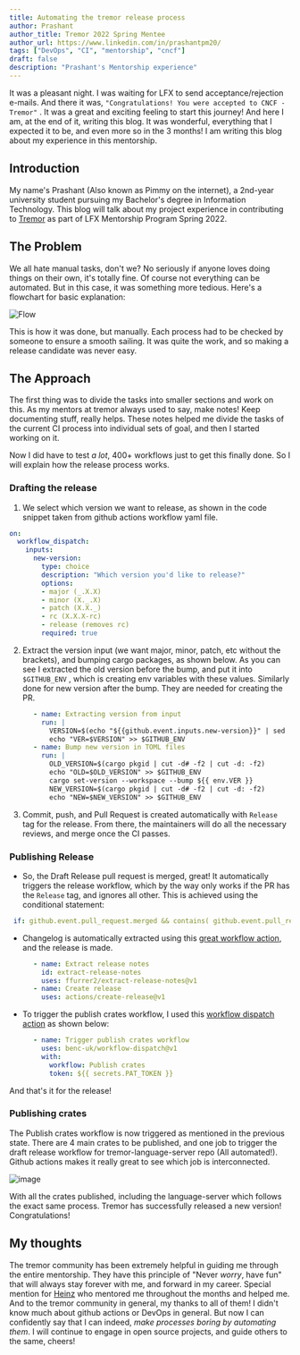 ```yaml
---
title: Automating the tremor release process
author: Prashant
author_title: Tremor 2022 Spring Mentee
author_url: https://www.linkedin.com/in/prashantpm20/
tags: ["DevOps", "CI", "mentorship", "cncf"]
draft: false
description: "Prashant's Mentorship experience"
---
```


It was a pleasant night. I was waiting for LFX to send acceptance/rejection e-mails. And there it was, `"Congratulations! You were accepted to CNCF - Tremor"` . It was a great and exciting feeling to start this journey! And here I am, at the end of it, writing this blog. It was wonderful, everything that I expected it to be, and even more so in the 3 months! I am writing this blog about my experience in this mentorship.

## Introduction

My name's Prashant (Also known as Pimmy on the internet), a 2nd-year university student pursuing my Bachelor's degree in Information Technology. This blog will talk about my project experience in contributing to [Tremor](https://www.tremor.rs) as part of LFX Mentorship Program Spring 2022.

## The Problem

We all hate manual tasks, don't we? No seriously if anyone loves doing things on their own, it's totally fine. Of course not everything can be automated. But in this case, it was something more tedious. Here's a flowchart for basic explanation: 

![Flow](https://user-images.githubusercontent.com/23097199/171433037-99f4d443-7b84-4dc0-b026-972831108889.png)

This is how it was done, but manually. Each process had to be checked by someone to ensure a smooth sailing. It was quite the work, and so making a release candidate was never easy.

## The Approach

The first thing was to divide the tasks into smaller sections and work on this. As my mentors at tremor always used to say, make notes! Keep documenting stuff, really helps. These notes helped me divide the tasks of the current CI process into individual sets of goal, and then I started working on it. 

Now I did have to test *a lot*, 400+ workflows just to get this finally done. So I will explain how the release process works. 

### Drafting the release

1. We select which version we want to release, as shown in the code snippet taken from github actions workflow yaml file.

```yaml
on:
  workflow_dispatch:
    inputs:
      new-version:
        type: choice
        description: "Which version you'd like to release?"
        options:
        - major (_.X.X)
        - minor (X._.X)
        - patch (X.X._)
        - rc (X.X.X-rc)
        - release (removes rc)
        required: true
```
2. Extract the version input (we want major, minor, patch, etc without the brackets), and bumping cargo packages, as shown below. As you can see I extracted the old version before the bump, and put it into `$GITHUB_ENV` , which is creating env variables with these values. Similarly done for new version after the bump. They are needed for creating the PR. 

```yaml
      - name: Extracting version from input
        run: |
          VERSION=$(echo "${{github.event.inputs.new-version}}" | sed 's/ (.*)$//')
          echo "VER=$VERSION" >> $GITHUB_ENV
      - name: Bump new version in TOML files
        run: |
          OLD_VERSION=$(cargo pkgid | cut -d# -f2 | cut -d: -f2)
          echo "OLD=$OLD_VERSION" >> $GITHUB_ENV
          cargo set-version --workspace --bump ${{ env.VER }}
          NEW_VERSION=$(cargo pkgid | cut -d# -f2 | cut -d: -f2)
          echo "NEW=$NEW_VERSION" >> $GITHUB_ENV   
```
3. Commit, push, and Pull Request is created automatically with `Release` tag for the release. From there, the maintainers will do all the necessary reviews, and merge once the CI passes.

### Publishing Release

- So, the Draft Release pull request is merged, great! It automatically triggers the release workflow, which by the way only works if the PR has the `Release` tag, and ignores all other. This is achieved using the conditional statement:

```yaml
 if: github.event.pull_request.merged && contains( github.event.pull_request.labels.*.name, 'Release')
```

- Changelog is automatically extracted using this [great workflow action](https://github.com/ffurrer2/extract-release-notes), and the release is made.

```yaml
      - name: Extract release notes
        id: extract-release-notes
        uses: ffurrer2/extract-release-notes@v1
      - name: Create release
        uses: actions/create-release@v1
```

- To trigger the publish crates workflow, I used this [workflow dispatch action](https://github.com/benc-uk/workflow-dispatch) as shown below:

```yaml
      - name: Trigger publish crates workflow
        uses: benc-uk/workflow-dispatch@v1
        with:
          workflow: Publish crates
          token: ${{ secrets.PAT_TOKEN }}
```
And that's it for the release!

### Publishing crates

The Publish crates workflow is now triggered as mentioned in the previous state. There are 4 main crates to be published, and one job to trigger the draft release workflow for tremor-language-server repo (All automated!). Github actions makes it really great to see which job is interconnected.

![image](https://user-images.githubusercontent.com/23097199/171507584-c8a1bb81-0cbc-4a70-966e-b998758e6430.png)

With all the crates published, including the language-server which follows the exact same process. Tremor has successfully released a new version! Congratulations!

## My thoughts

The tremor community has been extremely helpful in guiding me through the entire mentorship. They have this principle of "Never *worry*, have fun" that will always stay forever with me, and forward in my career. Special mention for [Heinz](https://github.com/Licenser) who mentored me throughout the months and helped me. And to the tremor community in general, my thanks to all of them! 
I didn't know much about github actions or DevOps in general. But now I can confidently say that I can indeed, _make processes boring by automating them_. I will continue to engage in open source projects, and guide others to the same, cheers! 
